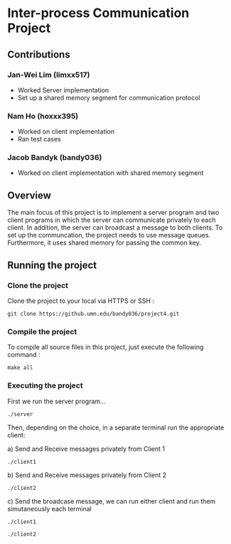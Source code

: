 # Inter-process Communication Project
## Contributions
### Jan-Wei Lim (limxx517)
- Worked Server implementation 
- Set up a shared memory segment for communication protocol

### Nam Ho (hoxxx395)
- Worked on client implementation
- Ran test cases  

### Jacob Bandyk (bandy036)
- Worked on client implementation with shared memory segment


## Overview
The main focus of this project is to implement a server program and two client programs in which the server can communicate 
privately to each client. In addition, the server can broadcast a message to both clients. 
To set up the communcation, the project needs to use message queues. Furthermore, it uses shared memory for passing the common key. 

## Running the project

### Clone the project
Clone the project to your local via HTTPS or SSH :
```
git clone https://github.umn.edu/bandy036/project4.git
```

### Compile the project
To compile all source files in this project, just execute the following command :
```
make all
```

### Executing the project

First we run the server program...
```
./server
```
Then, depending on the choice, in a separate terminal run the appropriate client:

a) Send and Receive messages privately from Client 1
```
./client1
```

b) Send and Receive messages privately from Client 2

```
./client2
```

c) Send the broadcase message, we can run either client and run them simutaneously each terminal
```
./client1
```


```
./client2
```


